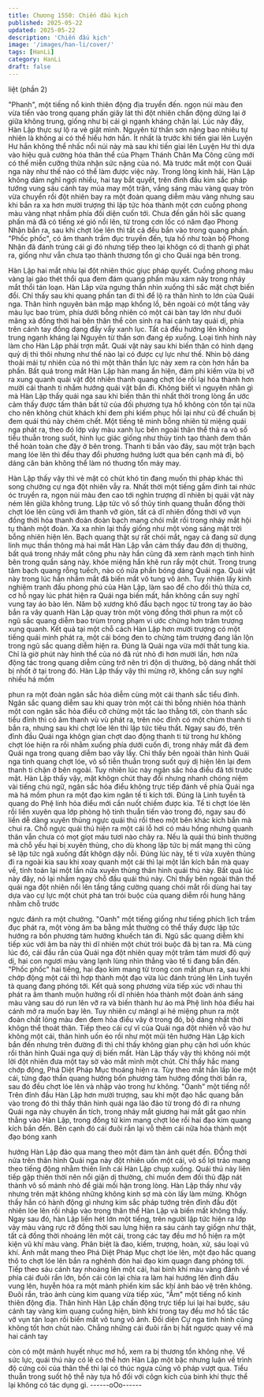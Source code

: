```yaml
---
title: Chương 1550: Chiến đấu kịch
published: 2025-05-22
updated: 2025-05-22
description: 'Chiến đấu kịch'
image: '/images/han-li/cover/'
tags: [HanLi]
category: HanLi
draft: false
---
```


liệt (phần 2)

"Phanh", một tiếng nổ kinh thiên động địa truyền đến.
ngọn núi màu đen vừa tiến vào trong quang phấn giây lát thì đột
nhiên chấn động dừng lại ở giữa không trung, giống như bị cái gì
ngạnh kháng chặn lại. Lúc này đây, Hàn Lập thực sự lộ ra vẻ giật
mình.
Nguyên từ thần sơn nặng bao nhiêu tự nhiên là không ai có thể
hiểu hơn hắn. Ít nhất là trước khi tiến giai lên Luyện Hư hắn
không thể nhấc nổi núi này mà sau khi tiến giai lên Luyện Hư thì
dựa vào hiệu quả cường hóa thân thể của Phạm Thánh Chân Ma
Công cũng mới có thể miễn cưỡng thừa nhận sức nặng của nó.
Mà trước mắt một con Quái nga này như thế nào có thể làm được
việc này.
Trong lòng kinh hãi, Hàn Lập không dám nghĩ ngợi nhiều, hai tay
bắt quyết, trên đỉnh đầu kim sắc pháp tướng vung sáu cánh tay
múa may một trận, vầng sáng màu vàng quay tròn vừa chuyển rồi
đột nhiên bay ra một đoàn quang diễm màu vàng nhưng sau khi
bắn ra xa hơn mười trượng thì lập tức hóa thành một cơn cuồng
phong màu vàng nhạt nhắm phía đối diện cuốn tới.
Chưa đến gần hôi sắc quang phấn mà đã có tiếng xé gió nổi lên,
từ trong cơn lốc có năm đạo Phong Nhận bắn ra, sau khi chợt lóe
lên thì tất cả đều bắn vào trong quang phấn.
"Phốc phốc", có âm thanh trầm đục truyền đến, tựa hồ như toàn
bộ Phong Nhận đã đánh trúng cái gì đó nhưng tiếp theo lại khôgn
có dị thanh gì phát ra, giống như vẫn chưa tạo thành thương tổn
gì cho Quái nga bên trong.

Hàn Lập hai mắt nhíu lại đột nhiên thúc giục pháp quyết.
Cuồng phong màu vàng lại gào thét thổi qua đem đám quang
phấn màu xám này trong nháy mắt thổi tán loạn. Hàn Lâp vừa
ngưng thần nhìn xuống thì sắc mặt chợt biến đổi. Chỉ thấy sau khi
quang phấn tan đi thì để lộ ra thân hình to lớn của Quái nga.
Thân hình nguyên bản mập mạp khổng lồ, bên ngoài có một tầng
vảy màu lục bao trùm, phía dưới bỗng nhiên có một cái bàn tay
lớn như đuôi mãng xà đồng thời hai bên thân thể còn sinh ra hai
cánh tay quái dị, phía trên cánh tay đồng dạng đầy vẩy xanh lục.
Tất cả đều hướng lên không trung ngạnh kháng lại Nguyên từ
thần sơn đang ép xuống. Loại tình hình này làm cho Hàn Lập phải
trợn mắt.
Quái vật này sau khi biến thân có hình dạng quỷ dị thì thôi nhưng
như thế nào lại có được cự lực như thế. Nhìn bộ dáng thoải mái
tự nhiên của nó thì một thân thần lực này xem ra còn hơn hắn ba
phần.
Bất quá trong mắt Hàn Lập hàn mang ẩn hiện, đám phi kiếm vừa
bị vỡ ra xung quanh quái vật đột nhiên thanh quang chợt lóe rồi
lại hóa thành hơn mười cái thanh ti nhắm hướng quái vật bắn đi.
Không biết vì nguyên nhân gì mà Hàn Lập thấy quái nga sau khi
biến thân thì nhất thời trong lòng ẩn ước cảm thấy được tấm thân
bất tử của đối phương tựa hồ không còn tồn tại nữa cho nên
không chút khách khí đem phi kiếm phục hồi lại như cũ để chuẩn
bị đem quái thú này chém chết.
Một tiếng tê minh bỗng nhiên từ miệng quái nga phát ra, theo đó
lớp vảy màu xanh lục bên ngoài thân thể thả ra vô số tiểu thuẫn
trong suốt, hình lục giác giống như thủy tinh tạo thành đem thân
thể hoàn toàn che đậy ở bên trong.
Thanh ti bắn vào đây, sau một trận bạch mang lóe lên thì đều thay
đổi phương hướng lướt qua bên cạnh mà đi, bộ dáng căn bản
không thể làm nó thuơng tổn mảy may.

Hàn Lập thấy vậy thì vẻ mặt có chút khó tin đang muốn thi pháp
khác thì song chưởng cự nga đột nhiên vẫy ra. Nhất thời một
tiếng gầm đinh tai nhức óc truyền ra, ngọn núi màu đen cao tới
nghìn trượng dĩ nhiên bị quái vật này ném lên giữa không trung.
Lập tức vô số thủy tinh quang thuẫn đồng thời chợt lóe lên cũng
với âm thanh vỡ giòn, tất cả dĩ nhiên đồng thời vỡ vụn đồng thời
hóa thanh đoàn đoàn bạch mang chói mắt rồi trong nháy mắt hội
tụ thành một đoàn.
Xa xa nhìn lại thấy giống như một vòng sáng mặt trời bỗng nhiên
hiện lên.
Bạch quang thật sự rất chói mắt, ngay cả đang sử dụng linh mục
thần thông mà hai mắt Hàn Lập vẫn cảm thấy đau đớn dị thường,
bất quá trong nháy mắt công phu này hắn cũng đã xem rành
mạch tình hình bên trong quần sáng này.
khóe miệng hắn khẽ run rẩy một chút.
Trong trung tâm bạch quang rỗng tuếch, nào có nửa phần bóng
dáng Quái nga. Quái vật này trong lúc hắn nhắm mắt đã biến mất
vô tung vô ảnh. Tuy nhiên lấy kinh nghiệm tranh đấu phong phú
của Hàn Lập, làm sao để cho đối thủ thừa cơ, cơ hồ ngay lúc
phát hiện ra Quái nga biến mất, hắn không cần suy nghĩ vung tay
áo bào lên. Năm bộ xương khô đầu bạch ngọc từ trong tay áo
bào bắn ra vây quanh Hàn Lập quay tròn một vòng đồng thời
phun ra một cỗ ngũ sắc quang diễm bao trùm trong phạm vi ước
chừng hơn trăm trượng xung quanh.
Kết quả tại một chỗ cách Hàn Lập hơn mười trượng có một tiếng
quái minh phát ra, một cái bóng đen to chừng tám trượng đang
lăn lộn trong ngũ sắc quang diễm hiện ra.
Đúng là Quái nga vừa mới thất tung kia. Chỉ là giờ phút này hình
thể của nó đã rút nhỏ đi hơn mười lần, hơn nữa động tác trong
quang diễm cũng trở nên trì độn dị thường, bộ dáng nhất thời bị
nhốt ở tại trong đó.
Hàn Lập thấy vậy thì mừng rỡ, không cần suy nghĩ nhiều há mồm

phun ra một đoàn ngân sắc hỏa diễm cùng một cái thanh sắc tiểu
đỉnh. Ngân sắc quang diễm sau khi quay tròn một cái thì bỗng
nhiên hóa thành một con ngân sắc hỏa điểu cỡ chừng một tấc lao
thẳng tới, còn thanh sắc tiểu đỉnh thì có âm thanh vù vù phát ra,
trên nóc đỉnh có một chùm thanh ti bắn ra, nhưng sau khi chợt lóe
lên thì lập tức tiêu thất.
Ngay sau đó, trên đỉnh đầu Quái nga khôgn gian chợt dao động
thanh ti từ trong hư không chợt lóe hiện ra rồi nhằm xuống phía
dưới cuốn đi, trong nháy mắt đã đem Quái nga trong quang diễm
bao vây lấy.
Chỉ thấy bên ngoài thân hình Quái nga tinh quang chợt lóe, vô số
tiễn thuẫn trong suốt quỷ dị hiện lên lại đem thanh ti chặn ở bên
ngoài. Tuy nhiên lúc này ngân sắc hỏa điểu đã tới trước mặt.
Hàn Lập thấy vậy, mặt khôgn chút thay đổi nhưng nhanh chóng
niệm vài tiếng chú ngữ, ngân sắc hỏa điểu không trực tiếp đánh
về phía Quái nga mà há mồm phun ra một đạo kim ngân tế ti kích
tới.
Đúng là Linh tuyền tà quang do Phệ linh hỏa điểu mới cắn nuốt
chiếm được kia.
Tế ti chợt lóe lên rồi liền xuyên qua lớp phòng hộ tinh thuẫn tiến
vào trong đó, ngay sau đó liền dễ dàng xuyên thủng ngực quái
thú rồi theo một bên khác kích bắn mà chui ra.
Chỗ ngực quái thú hiện ra một cái lỗ hơi có máu hồng nhưng
quanh thân vẫn chưa có mọt giọt máu tươi nào chảy ra. Nếu là
quái thú bình thường mà chỗ yếu hại bị xuyên thủng, cho dù
khong lập tức bị mất mạng thì cũng sẽ lập tức ngã xuống đất
khôgn dậy nỗi. Đúng lúc này, tế ti vừa xuyên thủng đi ra ngoài kia
sau khi xoay quanh một cái thì lại một lần kích bắn mà quay về,
tính toán lại một lần nữa xuyên thủng thân hình quái thú này.
Bất quá lúc này đây, nó lại nhắm ngay chỗ đầu quái thú này. Chỉ
thấy bên ngoài thân thể quái nga đột nhiên nổi lên tầng tầng
cường quang chói mắt rồi dùng hai tay dựa vào cự lực một chút
phá tan trói buộc của quang diễm rồi hung hăng nhằm chỗ trước

ngực đánh ra một chưởng.
"Oanh" một tiếng giống như tiếng phích lịch trầm đục phát ra, một
vòng âm ba bằng mắt thường có thể thấy được lập tức hướng ra
bốn phương tám hướng khuếch tán đi. Ngũ sắc quang diễm khi
tiếp xúc với âm ba này thì dĩ nhiên một chút trói buộc đã bị tan ra.
Mà cùng lúc đó, cái đầu rắn của Quái nga đột nhiên quay một
trăm tám mươi độ quỷ dị, hai con ngươi màu vàng lạnh lùng nhìn
thẳng vào tế ti đang bắn đến. "Phốc phốc" hai tiếng, hai đạo kim
mang từ trong con mắt phun ra, sau khi chớp động một cái thì
hợp thành một đạo vừa lúc đánh trúng lên Linh tuyền tà quang
đang phóng tới.
Kết quả song phương vừa tiếp xúc với nhau thì phát ra âm thanh
muộn hưởng rồi dĩ nhiên hóa thành một đoàn ánh sáng màu vàng
sau dó run lên vỡ ra và biến thành hư ảo mà Phệ linh hỏa điểu
hai cánh mở ra muốn bay lên. Tuy nhiên cự mãngl ại hé miệng
phun ra một đoàn chất lỏng màu đen đem hỏa điểu vây ở trong
đó, bộ dáng nhất thời khôgn thể thoát thân.
Tiếp theo cái cự vĩ của Quái nga đột nhiên vỗ vào hư không một
cái, thân hình uốn éo rồi như một mũi tên hướng Hàn Lập kích
bắn đến nhưng trên đường đi thì chỉ thấy không gian phụ cận hơi
uốn khúc rồi thân hình Quái nga quỷ dị biến mất.
Hàn Lập thấy vậy thì không nói một lời đột nhiên đưa một tay sờ
vào mắt mình một chút. Chỉ thấy hắc mang chớp động, Phá Diệt
Pháp Mục thoáng hiện ra. Tùy theo mắt hắn lấp lóe một cái, từng
đạo thần quang hướng bốn phương tám hướng đồng thời bắn ra,
sau đó đều chợt lóe lên và nhập vào trong hư không.
"Oanh" một tiếng nổ!
Trên đỉnh đầu Hàn Lập hơn mười trượng, sau khi một đạo hắc
quang bắn vào trong đó thì thấy thân hình quái nga lảo đảo từ
trong đó đi ra nhưng Quái nga này chuyên ẩn tích, trong nháy mắt
giương hai mắt gắt gao nhìn thẳng vào Hàn Lập, trong đồng tử
kim mang chợt lóe rồi hai đạo kim quang kích bắn đến. Bên cạnh
đó cái đuôi rắn lại vỗ thêm cái nữa hóa thành một đạo bóng xanh

hướng Hàn Lập đảo qua mang theo một đám tàn ảnh quét đến.
ĐỒng thời nửa trên thân hình Quái nga này đột nhiên uốn một
cái, vô số lợi trảo mang theo tiếng động nhằm thiên linh cái Hàn
Lập chụp xuống.
Quái thú này liên tiếp gặp thiên thời nên nổi giận dị thường, chỉ
muốn đem đối thủ đập nát thành vô số mảnh nhỏ để giải mối hận
trong lòng.
Hàn Lập thấy như vậy nhưng trên mặt không những không kinh
sợ mà còn lấy làm mừng. Khôgn thấy hắn có hành động gì nhưng
kim sắc pháp tướng trên đỉnh đầu đột nhiên lóe lên rồi nhập vào
trong thân thể Hàn Lập và biến mất không thấy.
Ngay sau đó, hàn Lập liền hét lớn một tiếng, trên người lập tức
hiện ra lớp vảy màu vàng rực rỡ đồng thời sau lưng hiện ra sáu
cánh tay giốgn như thật, tất cả đồng thời nhoáng lên một cái,
trong các tay đều mơ hồ hiện ra một kiện vũ khí màu vàng. Phân
biệt là đao, kiếm, trượng, hoàn, xử, sáu loại vũ khí.
Ánh mắt mang theo Phá Diệt Pháp Mục chợt lóe lên, một đạo hắc
quang thô to chợt lóe lên bắn ra nghênh đón hai đạo kim quagn
đang phóng tới.
Tiếp theo sáu cánh tay nhoáng lên một cái, hai binh khí màu vàng
đánh về phía cái đuôi rắn lớn, bốn cái còn lại chìa ra làm hai
hướng lên đỉnh đầu vung lên, huyễn hóa ra một mảnh phiến kim
sắc khí ảnh bảo vệ trên không.
Đuôi rắn, trảo ảnh cùng kim quang vừa tiếp xúc, "Ầm" một tiếng
nổ kinh thiên động địa.
Thân hình Hàn Lập chấn động trực tiếp lui lại hai bước, sáu cánh
tay vàng kim quang cuồng hiện, binh khí trong tay đều mơ hồ tấc
tấc vỡ vụn tán loạn rồi biến mất vô tung vô ảnh.
Đối diện Cự nga tình hình cũng không tốt hơn chút nào.
Chẳng những cái đuôi rắn bị hất ngược quay về mà hai cánh tay

còn có một mảnh huyết nhục mơ hồ, xem ra bị thương tổn không
nhẹ.
Về sức lực, quái thú này có lẽ có thể hơn Hàn Lập một bậc nhưng
luận về trình độ cứng cỏi của thân thể thì lại có thúc ngựa cũng vô
pháp vượt qua. Tiểu thuẫn trong suốt hộ thễ này tựa hồ đối với
côgn kích của binh khí thực thể lại không có tác dụng gì.
------oOo------
